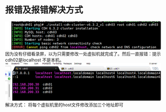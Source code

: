 
# 报错及报错解决方式
![](img/ad389b1f313b869095addd5be140ae71.png)
因为没有仔细看录屏，以为只需要修改一处虚拟机就完成了。然后一直报错：提示cdh02是localhost
不是本机。
![](img/4734206998270fc530f7ac08d7e01a24.png)
解决方式：
将每个虚拟机里的host文件修改添加三个地址即可
